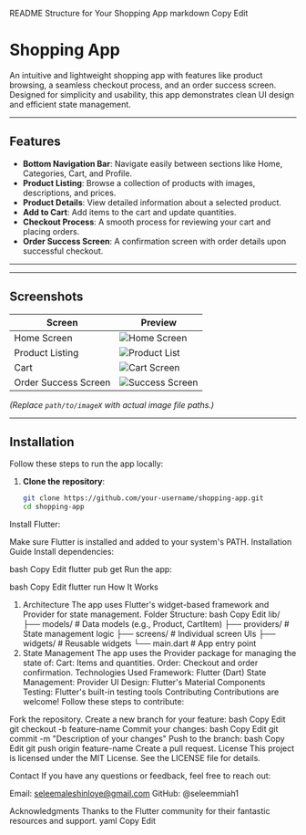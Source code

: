 README Structure for Your Shopping App
markdown
Copy
Edit
# Shopping App

An intuitive and lightweight shopping app with features like product browsing, a seamless checkout process, and an order success screen. Designed for simplicity and usability, this app demonstrates clean UI design and efficient state management.

---

## Features

- **Bottom Navigation Bar**: Navigate easily between sections like Home, Categories, Cart, and Profile.
- **Product Listing**: Browse a collection of products with images, descriptions, and prices.
- **Product Details**: View detailed information about a selected product.
- **Add to Cart**: Add items to the cart and update quantities.
- **Checkout Process**: A smooth process for reviewing your cart and placing orders.
- **Order Success Screen**: A confirmation screen with order details upon successful checkout.

---

---

## Screenshots

| Screen               | Preview                         |
|----------------------|---------------------------------|
| Home Screen          | ![Home Screen](path/to/image1) |
| Product Listing      | ![Product List](path/to/image2)|
| Cart                 | ![Cart Screen](path/to/image3) |
| Order Success Screen | ![Success Screen](path/to/image4)|

*(Replace `path/to/imageX` with actual image file paths.)*

---

## Installation

Follow these steps to run the app locally:

1. **Clone the repository**:
   ```bash
   git clone https://github.com/your-username/shopping-app.git
   cd shopping-app
Install Flutter:

Make sure Flutter is installed and added to your system's PATH.
Installation Guide
Install dependencies:

bash
Copy
Edit
flutter pub get
Run the app:

bash
Copy
Edit
flutter run
How It Works
1. Architecture
The app uses Flutter's widget-based framework and Provider for state management.
Folder Structure:
bash
Copy
Edit
lib/
├── models/         # Data models (e.g., Product, CartItem)
├── providers/      # State management logic
├── screens/        # Individual screen UIs
├── widgets/        # Reusable widgets
└── main.dart       # App entry point
2. State Management
The app uses the Provider package for managing the state of:
Cart: Items and quantities.
Order: Checkout and order confirmation.
Technologies Used
Framework: Flutter (Dart)
State Management: Provider
UI Design: Flutter's Material Components
Testing: Flutter's built-in testing tools
Contributing
Contributions are welcome! Follow these steps to contribute:

Fork the repository.
Create a new branch for your feature:
bash
Copy
Edit
git checkout -b feature-name
Commit your changes:
bash
Copy
Edit
git commit -m "Description of your changes"
Push to the branch:
bash
Copy
Edit
git push origin feature-name
Create a pull request.
License
This project is licensed under the MIT License. See the LICENSE file for details.

Contact
If you have any questions or feedback, feel free to reach out:

Email: seleemaleshinloye@gmail.com
GitHub: @seleemmiah1


Acknowledgments
Thanks to the Flutter community for their fantastic resources and support.
yaml
Copy
Edit
